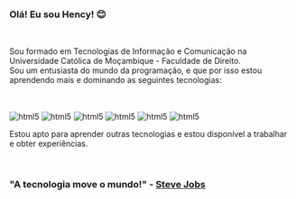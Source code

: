 
### Olá! Eu sou Hency! 😊
<br>
<p>
    Sou formado em Tecnologias de Informação e Comunicação na Universidade Católica de Moçambique - Faculdade de Direito.<br>
    Sou um entusiasta do mundo da programação, e que por isso estou aprendendo mais e dominando as seguintes tecnologias:
</p>
<br><br>
<div style="display: inline-block;">
    <img alt="html5" src="https://img.shields.io/badge/HTML5-E34F26?style=for-the-badge&logo=html5&logoColor=white" title="HTML5" />

<img alt="html5" src="https://img.shields.io/badge/CSS3-1572B6?style=for-the-badge&logo=css3&logoColor=white" title="CSS3" />

<img alt="html5" src="https://img.shields.io/badge/JavaScript-F7DF1E?style=for-the-badge&logo=javascript&logoColor=black" title="JavaScript" />

<img alt="html5" src="https://img.shields.io/badge/PHP-777BB4?style=for-the-badge&logo=php&logoColor=white" title="PHP" />

<img alt="html5" src="https://img.shields.io/badge/Bootstrap-563D7C?style=for-the-badge&logo=bootstrap&logoColor=white" title="BootStrap" />

<img alt="html5" src="https://img.shields.io/badge/MySQL-00000F?style=for-the-badge&logo=mysql&logoColor=white" title="MySQL" />
</div>
<br>
<p>
    Estou apto para aprender outras tecnologias e estou disponível a trabalhar e obter experiências.
</p>
<br>
<h3>"A tecnologia move o mundo!" - <a href="https://pt.wikipedia.org/wiki/Steve_Jobs" target="_blank">Steve Jobs</a></h3>
